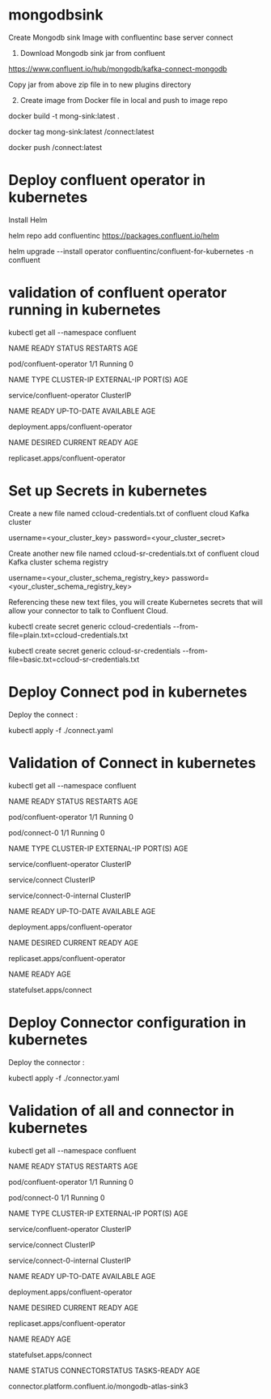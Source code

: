 # mongodbsink

Create Mongodb sink Image with confluentinc base server connect

1. Download Mongodb sink jar from confluent 

https://www.confluent.io/hub/mongodb/kafka-connect-mongodb

Copy jar from above zip file in to new plugins directory

2. Create image from Docker file in local and push to image repo

docker build -t mong-sink:latest . 

docker tag mong-sink:latest <repouser>/connect:latest

docker push <repouser>/connect:latest 




Deploy confluent operator in kubernetes
==========================================
Install Helm

helm repo add confluentinc https://packages.confluent.io/helm

helm upgrade --install operator confluentinc/confluent-for-kubernetes -n confluent

validation of confluent operator running in kubernetes
===============================================================
kubectl get all --namespace confluent

NAME                                      READY   STATUS    RESTARTS   AGE

pod/confluent-operator   1/1     Running   0          

NAME                         TYPE        CLUSTER-IP       EXTERNAL-IP   PORT(S)                               AGE

service/confluent-operator   ClusterIP   

NAME                                 READY   UP-TO-DATE   AVAILABLE   AGE

deployment.apps/confluent-operator   

NAME                                            DESIRED   CURRENT   READY   AGE

replicaset.apps/confluent-operator  


Set up Secrets in kubernetes
==============================
Create a new file named ccloud-credentials.txt of confluent cloud Kafka cluster

username=<your_cluster_key>
password=<your_cluster_secret>

Create another new file named ccloud-sr-credentials.txt of confluent cloud Kafka cluster schema registry 

username=<your_cluster_schema_registry_key>
password=<your_cluster_schema_registry_key>

Referencing these new text files, you will create Kubernetes secrets that will allow your connector to talk to Confluent Cloud.

kubectl create secret generic ccloud-credentials --from-file=plain.txt=ccloud-credentials.txt

kubectl create secret generic ccloud-sr-credentials --from-file=basic.txt=ccloud-sr-credentials.txt



Deploy Connect pod in kubernetes
===================================
Deploy the connect :

kubectl apply -f ./connect.yaml

Validation of Connect in kubernetes
=======================================
kubectl get all --namespace confluent

NAME                                      READY   STATUS    RESTARTS   AGE

pod/confluent-operator   1/1     Running   0          

pod/connect-0                             1/1     Running   0          

NAME                         TYPE        CLUSTER-IP       EXTERNAL-IP   PORT(S)                               AGE

service/confluent-operator   ClusterIP   

service/connect              ClusterIP       

service/connect-0-internal   ClusterIP     

NAME                                 READY   UP-TO-DATE   AVAILABLE   AGE

deployment.apps/confluent-operator   

NAME                                            DESIRED   CURRENT   READY   AGE

replicaset.apps/confluent-operator  

NAME                       READY   AGE

statefulset.apps/connect   



Deploy Connector configuration in kubernetes
=============================================
Deploy the connector :

kubectl apply -f ./connector.yaml


Validation of all and connector in kubernetes
================================================
kubectl get all --namespace confluent

NAME                                      READY   STATUS    RESTARTS   AGE

pod/confluent-operator   1/1     Running   0          

pod/connect-0                             1/1     Running   0          

NAME                         TYPE        CLUSTER-IP       EXTERNAL-IP   PORT(S)                               AGE

service/confluent-operator   ClusterIP   

service/connect              ClusterIP       

service/connect-0-internal   ClusterIP     

NAME                                 READY   UP-TO-DATE   AVAILABLE   AGE

deployment.apps/confluent-operator   

NAME                                            DESIRED   CURRENT   READY   AGE

replicaset.apps/confluent-operator  

NAME                       READY   AGE

statefulset.apps/connect   

NAME                                                  STATUS    CONNECTORSTATUS   TASKS-READY   AGE

connector.platform.confluent.io/mongodb-atlas-sink3   


